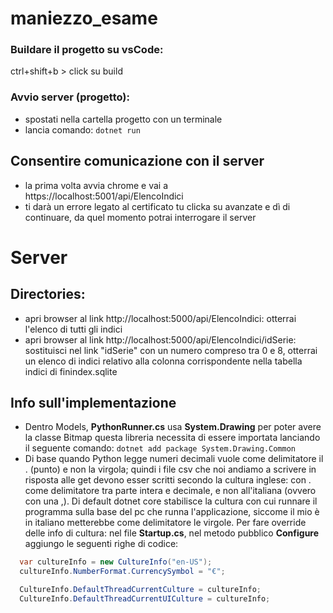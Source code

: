 # maniezzo_esame

### Buildare il progetto su vsCode:
ctrl+shift+b > click su build 

### Avvio server (progetto):
- spostati nella cartella progetto con un terminale
- lancia comando: `dotnet run` 

## Consentire comunicazione con il server
- la prima volta avvia chrome e vai a https://localhost:5001/api/ElencoIndici
- ti darà un errore legato al certificato tu clicka su avanzate e dì di continuare, da quel momento potrai interrogare il server

# Server
## Directories:

- apri browser al link http://localhost:5000/api/ElencoIndici: otterrai l'elenco di tutti gli indici
- apri browser al link http://localhost:5000/api/ElencoIndici/idSerie: sostituisci nel link "idSerie" con un numero compreso tra 0 e 8, otterrai un elenco di indici relativo alla colonna corrispondente nella tabella indici di finindex.sqlite

## Info sull'implementazione
- Dentro Models, **PythonRunner.cs** usa **System.Drawing** per poter avere la classe Bitmap
questa libreria necessita di essere importata lanciando il seguente comando:
`dotnet add package System.Drawing.Common` 
- Di base quando Python legge numeri decimali vuole come delimitatore il . (punto) e non la virgola; quindi i file csv che noi andiamo a scrivere in risposta alle get devono esser scritti secondo la cultura inglese: con . come delimitatore tra parte intera e decimale, e non all'italiana (ovvero con una ,). Di default dotnet core stabilisce la cultura con cui runnare il programma sulla base del pc che runna l'applicazione, siccome il mio è in italiano metterebbe come delimitatore le virgole. Per fare override delle info di cultura: nel file **Startup.cs**, nel metodo pubblico **Configure** aggiungo le seguenti righe di codice:
```csharp
  var cultureInfo = new CultureInfo("en-US");
  cultureInfo.NumberFormat.CurrencySymbol = "€";

  CultureInfo.DefaultThreadCurrentCulture = cultureInfo;
  CultureInfo.DefaultThreadCurrentUICulture = cultureInfo;
``` 
